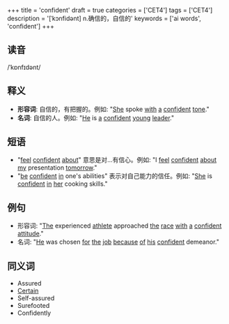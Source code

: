 +++
title = 'confident'
draft = true
categories = ['CET4']
tags = ['CET4']
description = '[ˈkɔnfidənt] n.确信的，自信的'
keywords = ['ai words', 'confident']
+++

## 读音
/ˈkɒnfɪdənt/

## 释义
- **形容词**: 自信的，有把握的。例如: "[She](/zh/post/she/) spoke [with](/zh/post/with/) [a](/zh/post/a/) [confident](/zh/post/confident/) [tone](/zh/post/tone/)."
- **名词**: 自信的人。例如: "[He](/zh/post/he/) is [a](/zh/post/a/) [confident](/zh/post/confident/) [young](/zh/post/young/) [leader](/zh/post/leader/)."

## 短语
- "[feel](/zh/post/feel/) [confident](/zh/post/confident/) [about](/zh/post/about/)" 意思是对...有信心。例如: "I [feel](/zh/post/feel/) [confident](/zh/post/confident/) [about](/zh/post/about/) [my](/zh/post/my/) presentation [tomorrow](/zh/post/tomorrow/)."
- "[be](/zh/post/be/) [confident](/zh/post/confident/) [in](/zh/post/in/) one's abilities" 表示对自己能力的信任。例如: "[She](/zh/post/she/) is [confident](/zh/post/confident/) [in](/zh/post/in/) [her](/zh/post/her/) cooking skills."

## 例句
- 形容词: "[The](/zh/post/the/) experienced [athlete](/zh/post/athlete/) approached [the](/zh/post/the/) [race](/zh/post/race/) [with](/zh/post/with/) [a](/zh/post/a/) [confident](/zh/post/confident/) [attitude](/zh/post/attitude/)."
- 名词: "[He](/zh/post/he/) was chosen [for](/zh/post/for/) [the](/zh/post/the/) [job](/zh/post/job/) [because](/zh/post/because/) [of](/zh/post/of/) [his](/zh/post/his/) [confident](/zh/post/confident/) demeanor."

## 同义词
- Assured
- [Certain](/zh/post/certain/)
- Self-assured
- Surefooted
- Confidently
